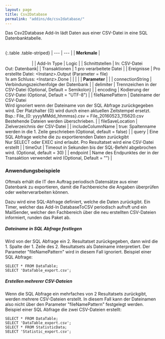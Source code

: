 ```yaml
---
layout: page
title: Csv2Database
permalink: "addins/de/csv2database/"
---
```


Das Csv2Database Add-In lädt Daten aus einer CSV-Datei in eine SQL Datenbanktabelle.<br /><br />

{:.table .table-striped}
| --- | --- |
| __Merkmale__ | &nbsp;&nbsp;&nbsp;&nbsp;&nbsp;&nbsp;&nbsp;&nbsp;&nbsp;&nbsp;&nbsp;&nbsp;&nbsp;&nbsp;&nbsp;&nbsp;&nbsp;&nbsp;&nbsp;&nbsp;&nbsp;&nbsp;&nbsp;&nbsp;&nbsp;&nbsp;&nbsp;&nbsp;&nbsp;&nbsp;&nbsp;&nbsp;&nbsp;&nbsp;&nbsp;&nbsp;&nbsp;&nbsp;&nbsp;&nbsp;&nbsp;&nbsp;&nbsp;&nbsp;&nbsp;&nbsp;&nbsp;&nbsp;&nbsp;&nbsp;&nbsp;&nbsp;&nbsp;&nbsp;&nbsp;&nbsp;&nbsp;&nbsp;&nbsp;&nbsp;&nbsp;&nbsp;&nbsp;&nbsp;&nbsp;&nbsp;&nbsp;&nbsp;&nbsp;&nbsp;&nbsp;&nbsp;&nbsp;&nbsp;&nbsp;&nbsp;&nbsp;&nbsp;&nbsp;&nbsp;&nbsp;&nbsp;&nbsp;&nbsp;&nbsp;&nbsp;&nbsp;&nbsp;&nbsp;&nbsp;&nbsp;&nbsp;&nbsp;&nbsp;&nbsp;&nbsp;&nbsp;&nbsp;&nbsp;&nbsp;&nbsp;&nbsp;&nbsp;&nbsp;&nbsp;&nbsp;&nbsp;&nbsp;&nbsp;&nbsp;&nbsp;&nbsp;&nbsp;&nbsp;&nbsp;&nbsp;&nbsp;&nbsp;&nbsp;&nbsp;&nbsp;&nbsp;&nbsp;&nbsp;&nbsp;&nbsp;&nbsp;&nbsp;&nbsp;&nbsp;&nbsp;&nbsp;&nbsp;&nbsp;&nbsp;&nbsp;&nbsp;&nbsp;&nbsp;&nbsp;&nbsp;&nbsp;&nbsp;&nbsp;&nbsp;&nbsp;&nbsp;&nbsp;&nbsp; |
| Add-In Type | Logic |
| Schnittstellen | In: CSV-Datei<br /> Out: Datenbank|
| Transaktionen | 1 pro verarbeitete Datei |
| Ereignisse | Pro erstellte Datei: &lt;Instanz&gt;.Output (Parameter = file) <br />1x am Schluss: &lt;Instanz&gt;.Done |
| | |
| __Parameter__ | |
| connectionString | Verbindungszeichenfolge der Datenbank | 
| delimiter | Trennzeichen in der CSV-Datei (Optional, Default = Semikolon) | 
| encoding | Kodierung der CSV-Datei (Optional, Default = "UTF-8") | 
| fileNamePattern | Dateiname der CSV-Datei<br/>Wird ignoriert wenn der Dateiname von der SQL Abfrage zurückgegeben wird. Der Platzhalter {0} wird durch einen aktuellen Zeitstempel ersetzt. Bsp.: File\_{0: yyyyMMdd_hhmmss}.csv = File\_20160523\_115620.csv<br/>Bestehende Dateien werden überschrieben. | 
| fileSaveLocation | Zielverzeichnis der CSV-Datei | 
| includeColumnName | true: Spaltenname werden in die 1. Zeile geschrieben (Optional, default = false) | 
| query | Eine SQL Abfrage welche die zu exportierenden Daten zurückgibt<br />Nur SELECT oder EXEC sind erlaubt. Pro Resultatset wird eine CSV-Datei erstellt | 
| timeOut | Timeout in Sekunden bis der SQL-Befehl abgebrochen wird. (Optional, default = 30) | 
| endpoint | Name des Endpunktes der in der Transaktion verwendet wird (Optional, Default = "") |
 
 
### Anwendungsbeispiele 

Oftmals erhält die IT den Auftrag periodisch Datensätze aus einer Datenbank zu exportieren, damit die Fachbereiche die Angaben überprüfen oder weiterverarbeiten können.

Dazu wird eine SQL-Abfrage definiert, welche die Daten zurückgibt. Ein Timer, welcher das Add-In DatabaseToCSV periodisch aufruft und ein MailSender, welcher den Fachbereich über die neu erstellten CSV-Dateien informiert, runden das Paket ab.

##### Dateiname in SQL Abfrage festlegen

Wird von der SQL Abfrage ein 2. Resultatset zurückgegeben, dann wird die 1. Spalte der 1. Zeile des 2. Resultatsets als Dateiname interpretiert. Der Parameter "fileNamePattern" wird in diesem Fall ignoriert. Beispiel einer SQL Abfrage:
```
SELECT * FROM DataTable;
SELECT 'DataTable_export.csv'; 
```

##### Erstellen mehrerer CSV-Dateien

Wenn die SQL Abfrage ein mehrfaches von 2 Resultatsets zurückgibt, werden mehrere CSV-Dateien erstellt. In diesem Fall kann der Dateinamen also nicht über den Parameter "fileNamePattern" festgelegt werden.  Beispiel einer SQL Abfrage die zwei CSV-Dateien erstellt:
```
SELECT * FROM DataTable;
SELECT 'DataTable_export.csv'; 
SELECT * FROM StatisticData;
SELECT 'Statistic_export.csv'; 
```

